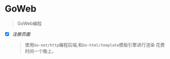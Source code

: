 # GoWeb
> GoWeb编程

- [x] *注册页面*

  > 使用`Go-net/http`编程后端,和`Go-html/template`模板引擎进行渲染
  > 花费时间一个晚上，

